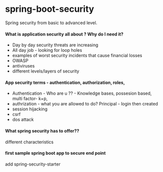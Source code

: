 # spring-boot-security
Spring security from basic to advanced level.

#### What is application security all about ? Why do I need it?

* Day by day security threats are increasing
* All day job - looking for loop holes
* examples of worst security incidents that cause financial losses
* OWASP
* antiviruses
* different levels/layers of security


#### App security terms - authentication, authorization, roles, 

* Authentication - Who are u ?? - Knowledge bases, possesion based, multi factor- k+p, 
* authrization - what you are allowed to do?
Principal - login then created
* session hijacking
* csrf
* dos attack

#### What spring security has to offer??
different characteristics

#### first sample spring boot app to secure end point
 add spring-security-starter
 
####


